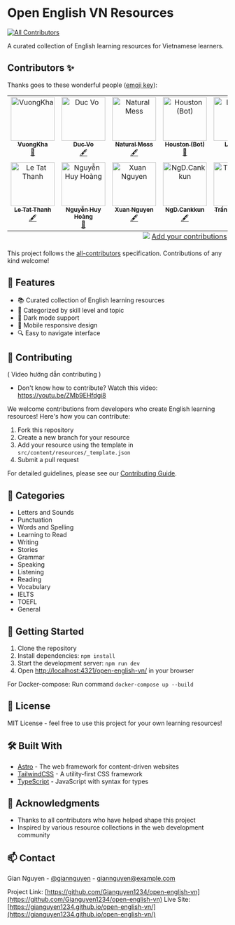 # Open English VN Resources
<!-- ALL-CONTRIBUTORS-BADGE:START - Do not remove or modify this section -->
[![All Contributors](https://img.shields.io/badge/all_contributors-12-orange.svg?style=flat-square)](#contributors-)
<!-- ALL-CONTRIBUTORS-BADGE:END -->

A curated collection of English learning resources for Vietnamese learners.

## Contributors ✨

Thanks goes to these wonderful people ([emoji key](https://allcontributors.org/docs/en/emoji-key)):

<!-- ALL-CONTRIBUTORS-LIST:START - Do not remove or modify this section -->
<!-- prettier-ignore-start -->
<!-- markdownlint-disable -->
<table>
  <tbody>
    <tr>
      <td align="center" valign="top" width="14.28%"><a href="https://github.com/VuongKha"><img src="https://avatars.githubusercontent.com/u/182387157?v=4?s=100" width="100px;" alt="VuongKha"/><br /><sub><b>VuongKha</b></sub></a><br /><a href="https://github.com/Gianguyen1234/open-english-vn/commits?author=VuongKha" title="Documentation">📖</a></td>
      <td align="center" valign="top" width="14.28%"><a href="https://www.linkedin.com/in/vovanduc"><img src="https://avatars.githubusercontent.com/u/3851842?v=4?s=100" width="100px;" alt="Duc Vo"/><br /><sub><b>Duc Vo</b></sub></a><br /><a href="#content-vovanduc" title="Content">🖋</a></td>
      <td align="center" valign="top" width="14.28%"><a href="https://github.com/natural-mess"><img src="https://avatars.githubusercontent.com/u/37369211?v=4?s=100" width="100px;" alt="Natural Mess"/><br /><sub><b>Natural Mess</b></sub></a><br /><a href="#content-natural-mess" title="Content">🖋</a></td>
      <td align="center" valign="top" width="14.28%"><a href="https://astro.build/"><img src="https://avatars.githubusercontent.com/u/108291165?v=4?s=100" width="100px;" alt="Houston (Bot)"/><br /><sub><b>Houston (Bot)</b></sub></a><br /><a href="https://github.com/Gianguyen1234/open-english-vn/commits?author=astrobot-houston" title="Documentation">📖</a></td>
      <td align="center" valign="top" width="14.28%"><a href="https://github.com/Lupu29"><img src="https://avatars.githubusercontent.com/u/182874747?v=4?s=100" width="100px;" alt="Lupu29"/><br /><sub><b>Lupu29</b></sub></a><br /><a href="#content-Lupu29" title="Content">🖋</a></td>
      <td align="center" valign="top" width="14.28%"><a href="https://harrypage.hashnode.dev/"><img src="https://avatars.githubusercontent.com/u/112406680?v=4?s=100" width="100px;" alt="Holy_Dev"/><br /><sub><b>Holy_Dev</b></sub></a><br /><a href="https://github.com/Gianguyen1234/open-english-vn/commits?author=Gianguyen1234" title="Code">💻</a> <a href="https://github.com/Gianguyen1234/open-english-vn/commits?author=Gianguyen1234" title="Documentation">📖</a> <a href="#question-Gianguyen1234" title="Answering Questions">💬</a> <a href="https://github.com/Gianguyen1234/open-english-vn/pulls?q=is%3Apr+reviewed-by%3AGianguyen1234" title="Reviewed Pull Requests">👀</a> <a href="#tutorial-Gianguyen1234" title="Tutorials">✅</a></td>
      <td align="center" valign="top" width="14.28%"><a href="https://github.com/vinhsang7410"><img src="https://avatars.githubusercontent.com/u/36439454?v=4?s=100" width="100px;" alt="vinhsang7410"/><br /><sub><b>vinhsang7410</b></sub></a><br /><a href="#infra-vinhsang7410" title="Infrastructure (Hosting, Build-Tools, etc)">🚇</a></td>
    </tr>
    <tr>
      <td align="center" valign="top" width="14.28%"><a href="https://github.com/Paxle86"><img src="https://avatars.githubusercontent.com/u/57349163?v=4?s=100" width="100px;" alt="Le Tat Thanh"/><br /><sub><b>Le Tat Thanh</b></sub></a><br /><a href="#content-Paxle86" title="Content">🖋</a></td>
      <td align="center" valign="top" width="14.28%"><a href="https://github.com/Hoang-Nguyen-Huy"><img src="https://avatars.githubusercontent.com/u/121879570?v=4?s=100" width="100px;" alt="Nguyễn Huy Hoàng"/><br /><sub><b>Nguyễn Huy Hoàng</b></sub></a><br /><a href="https://github.com/Gianguyen1234/open-english-vn/commits?author=Hoang-Nguyen-Huy" title="Documentation">📖</a></td>
      <td align="center" valign="top" width="14.28%"><a href="https://nguyenthanhxuan.name.vn/"><img src="https://avatars.githubusercontent.com/u/2492355?v=4?s=100" width="100px;" alt="Xuan Nguyen"/><br /><sub><b>Xuan Nguyen</b></sub></a><br /><a href="#content-nguyenthanhxuan" title="Content">🖋</a></td>
      <td align="center" valign="top" width="14.28%"><a href="https://cray7.netlify.app/"><img src="https://avatars.githubusercontent.com/u/70331512?v=4?s=100" width="100px;" alt="NgD.Cankkun"/><br /><sub><b>NgD.Cankkun</b></sub></a><br /><a href="#content-YarC7" title="Content">🖋</a></td>
      <td align="center" valign="top" width="14.28%"><a href="https://github.com/GiapKun"><img src="https://avatars.githubusercontent.com/u/133072403?v=4?s=100" width="100px;" alt="Trần Đình Giáp"/><br /><sub><b>Trần Đình Giáp</b></sub></a><br /><a href="#content-GiapKun" title="Content">🖋</a></td>
    </tr>
  </tbody>
  <tfoot>
    <tr>
      <td align="center" size="13px" colspan="7">
        <img src="https://raw.githubusercontent.com/all-contributors/all-contributors-cli/1b8533af435da9854653492b1327a23a4dbd0a10/assets/logo-small.svg">
          <a href="https://all-contributors.js.org/docs/en/bot/usage">Add your contributions</a>
        </img>
      </td>
    </tr>
  </tfoot>
</table>

<!-- markdownlint-restore -->
<!-- prettier-ignore-end -->

<!-- ALL-CONTRIBUTORS-LIST:END -->

This project follows the [all-contributors](https://github.com/all-contributors/all-contributors) specification. Contributions of any kind welcome!

## 🌟 Features

- 📚 Curated collection of English learning resources
- 🎯 Categorized by skill level and topic
- 🌙 Dark mode support
- 📱 Mobile responsive design
- 🔍 Easy to navigate interface

## 🤝 Contributing
( Video hướng dẫn contributing )
- Don't know how to contribute? Watch this video: https://youtu.be/ZMb9EHfdgi8
  
We welcome contributions from developers who create English learning resources! Here's how you can contribute:

1. Fork this repository
2. Create a new branch for your resource
3. Add your resource using the template in `src/content/resources/_template.json`
4. Submit a pull request

For detailed guidelines, please see our [Contributing Guide](CONTRIBUTING.md).

## 📖 Categories  

- Letters and Sounds  
- Punctuation  
- Words and Spelling  
- Learning to Read  
- Writing  
- Stories  
- Grammar  
- Speaking  
- Listening  
- Reading  
- Vocabulary  
- IELTS  
- TOEFL  
- General  

## 🚀 Getting Started

1. Clone the repository
2. Install dependencies: `npm install`
3. Start the development server: `npm run dev`
4. Open [http://localhost:4321/open-english-vn/](http://localhost:4321/open-english-vn/) in your browser

For Docker-compose: Run command `docker-compose up --build`

## 📝 License

MIT License - feel free to use this project for your own learning resources!

## 🛠️ Built With

- [Astro](https://astro.build) - The web framework for content-driven websites
- [TailwindCSS](https://tailwindcss.com) - A utility-first CSS framework
- [TypeScript](https://www.typescriptlang.org) - JavaScript with syntax for types

## 🙏 Acknowledgments

- Thanks to all contributors who have helped shape this project
- Inspired by various resource collections in the web development community


## 📫 Contact

Gian Nguyen - [@giannguyen](https://twitter.com/giannguyen) - giannguyen@example.com

Project Link: [https://github.com/Gianguyen1234/open-english-vn](https://github.com/Gianguyen1234/open-english-vn)
Live Site: [https://gianguyen1234.github.io/open-english-vn/](https://gianguyen1234.github.io/open-english-vn/)
